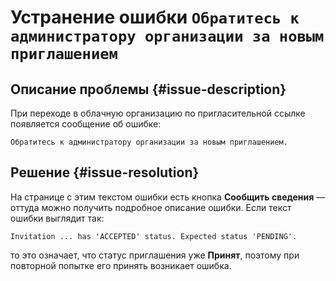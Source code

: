 # Устранение ошибки `Обратитесь к администратору организации за новым приглашением`


## Описание проблемы {#issue-description}

При переходе в облачную организацию по пригласительной ссылке появляется сообщение об ошибке:
```
Обратитесь к администратору организации за новым приглашением.
```

## Решение {#issue-resolution}

На странице с этим текстом ошибки есть кнопка **Сообщить сведения** — оттуда можно получить подробное описание ошибки. Если текст ошибки выглядит так:

```text
Invitation ... has 'ACCEPTED' status. Expected status 'PENDING'.
```
то это означает, что статус приглашения уже **Принят**, поэтому при повторной попытке его принять возникает ошибка.
